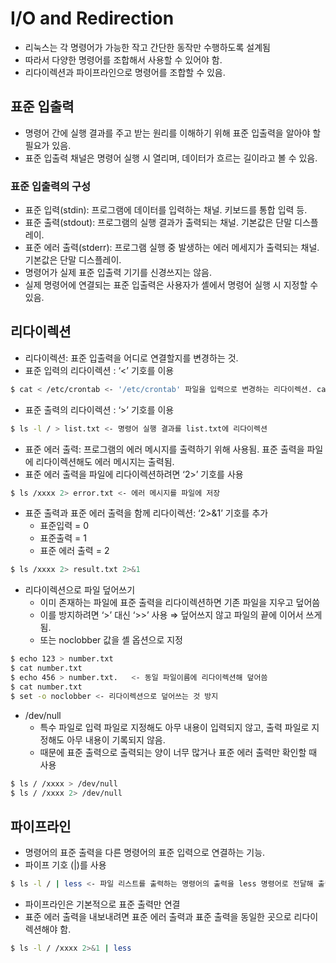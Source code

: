 # I/O and Redirection

- 리눅스는 각 명령어가 가능한 작고 간단한 동작만 수행하도록 설계됨
- 따라서 다양한 명령어를 조합해서 사용할 수 있어야 함.
- 리다이렉션과 파이프라인으로 명령어를 조합할 수 있음.

## 표준 입출력

- 명령어 간에 실행 결과를 주고 받는 원리를 이해하기 위해 표준 입출력을 알아야 할 필요가 있음.
- 표준 입출력 채널은 명령어 실행 시 열리며, 데이터가 흐르는 길이라고 볼 수 있음.

### 표준 입출력의 구성

- 표준 입력(stdin): 프로그램에 데이터를 입력하는 채널. 키보드를 통합 입력 등.
- 표준 출력(stdout): 프로그램의 실행 결과가 출력되는 채널. 기본값은 단말 디스플레이.
- 표준 에러 출력(stderr): 프로그램 실행 중 발생하는 에러 메세지가 출력되는 채널. 기본값은 단말 디스플레이.
- 명령어가 실제 표준 입출력 기기를 신경쓰지는 않음.
- 실제 명령어에 연결되는 표준 입출력은 사용자가 셸에서 명령어 실행 시 지정할 수 있음.

## 리다이렉션

- 리다이렉션: 표준 입출력을 어디로 연결할지를 변경하는 것.
- 표준 입력의 리다이렉션 : ‘<’ 기호를 이용

```bash
$ cat < /etc/crontab <- '/etc/crontab' 파일을 입력으로 변경하는 리다이렉션. cat 명령어에 의해 파일 내용이 화면에 출력됨.
```

- 표준 출력의 리다이렉션 : ‘>’ 기호를 이용

```bash
$ ls -l / > list.txt <- 명령어 실행 결과를 list.txt에 리다이렉션
```

- 표준 에러 출력: 프로그램의 에러 메시지를 출력하기 위해 사용됨. 표준 출력을 파일에 리다이렉션해도 에러 메시지는 출력됨.
- 표준 에러 출력을 파일에 리다이렉션하려면 ‘2>’ 기호를 사용

```bash
$ ls /xxxx 2> error.txt <- 에러 메시지를 파일에 저장 
```

- 표준 출력과 표준 에러 출력을 함께 리다이렉션: ‘2>&1’ 기호를 추가
    - 표준입력 = 0
    - 표준출력 = 1
    - 표준 에러 출력 = 2

```bash
$ ls /xxxx 2> result.txt 2>&1
```

- 리다이렉션으로 파일 덮어쓰기
    - 이미 존재하는 파일에 표준 출력을 리다이렉션하면 기존 파일을 지우고 덮어씀
    - 이를 방지하려면 ‘>’ 대신 ‘>>’ 사용 ⇒ 덮어쓰지 않고 파일의 끝에 이어서 쓰게 됨.
    - 또는 noclobber 값을 셸 옵션으로 지정

```bash
$ echo 123 > number.txt
$ cat number.txt
$ echo 456 > number.txt.   <- 동일 파일이름에 리다이렉션해 덮어씀
$ cat number.txt
$ set -o noclobber <- 리다이렉션으로 덮어쓰는 것 방지
```

- /dev/null
    - 특수 파일로 입력 파일로 지정해도 아무 내용이 입력되지 않고, 출력 파일로 지정해도 아무 내용이 기록되지 않음.
    - 때문에 표준 출력으로 출력되는 양이 너무 많거나 표준 에러 출력만 확인할 때 사용

```bash
$ ls / /xxxx > /dev/null
$ ls / /xxxx 2> /dev/null
```

## 파이프라인

- 명령어의 표준 출력을 다른 명령어의 표준 입력으로 연결하는 기능.
- 파이프 기호 (|)를 사용

```bash
$ ls -l / | less <- 파일 리스트를 출력하는 명령어의 출력을 less 명령어로 전달해 출력. 명령어의 실행결과가 방대할 때 상요하는 패턴.
```

- 파이프라인은 기본적으로 표준 출력만 연결
- 표준 에러 출력을 내보내려면 표준 에러 출력과 표준 출력을 동일한 곳으로 리다이렉션해야 함.

```bash
$ ls -l / /xxxx 2>&1 | less
```